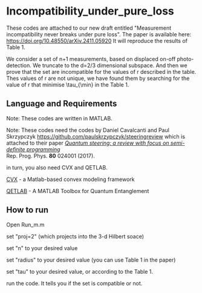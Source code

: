 # Incompatibility_under_pure_loss
These codes are attached to our new draft entitled "Measurement incompatibility never breaks under pure loss". The paper is available here: https://doi.org/10.48550/arXiv.2411.05920
It will reproduce the results of Table 1.

We consider a set of n+1 measurements, based on displaced on-off photo-detection. We truncate to the d=2/3 dimensional subspace. And then we prove that the set are incompatible for the values of r described in the table. 
Thes values of r are not unique, we have found them by searching for the value of r that minimise \tau_{\min} in the Table 1.

## Language and Requirements

Note: These codes are written in MATLAB.

Note: These codes need the codes by Daniel Cavalcanti and Paul Skrzypczyk 
https://github.com/paulskrzypczyk/steeringreview
which is attached to their paper
*[Quantum steering: a review with focus on semi-definite programming](https://doi.org/10.1088/1361-6633/80/2/024001)*      
Rep. Prog. Phys. **80** 024001 (2017).

in turn, you also need CVX and QETLAB.

[CVX](http://cvxr.com/) - a Matlab-based convex modeling framework

[QETLAB](http://www.qetlab.com/) - A MATLAB Toolbox for Quantum Entanglement

## How to run
Open Run_m.m

set "proj=2" (which projects into the 3-d Hilbert soace)

set "n" to your desired value

set "radius" to your desired value (you can use Table 1 in the paper)

set "tau" to your desired value, or according to the Table 1. 

run the code. It tells you if the set is compatible or not.
